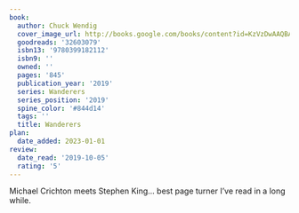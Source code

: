 ```yaml
---
book:
  author: Chuck Wendig
  cover_image_url: http://books.google.com/books/content?id=KzVzDwAAQBAJ&printsec=frontcover&img=1&zoom=1&edge=curl&source=gbs_api
  goodreads: '32603079'
  isbn13: '9780399182112'
  isbn9: ''
  owned: ''
  pages: '845'
  publication_year: '2019'
  series: Wanderers
  series_position: '2019'
  spine_color: '#844d14'
  tags: ''
  title: Wanderers
plan:
  date_added: 2023-01-01
review:
  date_read: '2019-10-05'
  rating: '5'
---
```


Michael Crichton meets Stephen King... best page turner I’ve read in a long while.
